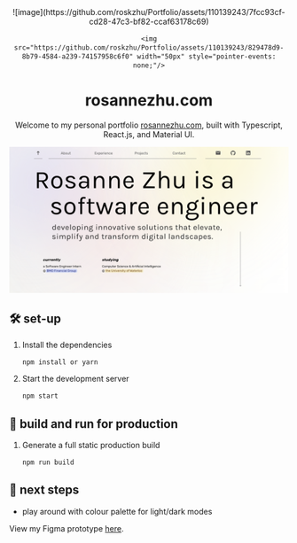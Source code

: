 <div align="center">
    ![image](https://github.com/roskzhu/Portfolio/assets/110139243/7fcc93cf-cd28-47c3-bf82-ccaf63178c69)

    <img src="https://github.com/roskzhu/Portfolio/assets/110139243/829478d9-8b79-4584-a239-74157958c6f0" width="50px" style="pointer-events: none;"/>
</div>
<h1 align="center">
  rosannezhu.com 
</h1>
<p align="center">
  Welcome to my personal portfolio <a href="https://rosannezhu.com" target="_blank">rosannezhu.com</a>, built with Typescript, React.js, and Material UI. 
</p>

<img width="1306" alt="HomeScreen" src="/public/assets/home.png">

## 🛠 set-up

1. Install the dependencies

   ```sh
   npm install or yarn
   ```

2. Start the development server

   ```sh
   npm start
   ```

## 🚀 build and run for production

1. Generate a full static production build

   ```sh
   npm run build
   ```


## 🎨 next steps
- play around with colour palette for light/dark modes


View my Figma prototype <a href="https://www.figma.com/file/NZjTgi0xLD86zIzymeD7Ff/updated-port-(Copy)?type=design&node-id=0%3A1&mode=design&t=DLWlQEaS8LiLcfQC-1" target="_blank">here</a>.
